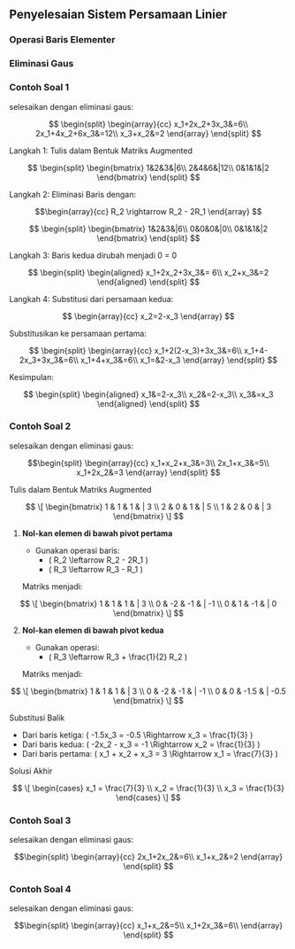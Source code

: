 ## Penyelesaian Sistem Persamaan Linier

### Operasi Baris Elementer

### Eliminasi Gaus

### Contoh Soal 1
selesaikan dengan eliminasi gaus:

$$
\begin{split}
\begin{array}{cc}
x_1+2x_2+3x_3&=6\\
2x_1+4x_2+6x_3&=12\\
x_3+x_2&=2
\end{array}
\end{split}
$$

Langkah 1: Tulis dalam Bentuk Matriks Augmented

$$
\begin{split}
\begin{bmatrix}
1&2&3&|6\\
2&4&6&|12\\
0&1&1&|2
\end{bmatrix}
\end{split}
$$

Langkah 2: Eliminasi Baris dengan: 

$$\begin{array}{cc}
R_2 \rightarrow R_2 - 2R_1
\end{array}
$$

$$
\begin{split}
\begin{bmatrix}
1&2&3&|6\\
0&0&0&|0\\
0&1&1&|2
\end{bmatrix}
\end{split}
$$

Langkah 3: Baris kedua dirubah menjadi 0 = 0

$$
\begin{split}
\begin{aligned}
x_1+2x_2+3x_3&= 6\\
x_2+x_3&=2
\end{aligned}
\end{split}
$$

Langkah 4: Substitusi dari persamaan kedua:

$$
\begin{array}{cc}
x_2=2-x_3
\end{array}
$$

Substitusikan ke persamaan pertama:

$$
\begin{split}
\begin{array}{cc}
x_1+2(2-x_3)+3x_3&=6\\
x_1+4-2x_3+3x_3&=6\\
x_1+4+x_3&=6\\
x_1=&2-x_3
\end{array}
\end{split}
$$

Kesimpulan:

$$
\begin{split}
\begin{aligned}
x_1&=2-x_3\\
x_2&=2-x_3\\
x_3&=x_3
\end{aligned}
\end{split}
$$

### Contoh Soal 2
selesaikan dengan eliminasi gaus:

$$\begin{split}
\begin{array}{cc}
x_1+x_2+x_3&=3\\
2x_1+x_3&=5\\
x_1+2x_2&=3
\end{array}
\end{split}
$$

Tulis dalam Bentuk Matriks Augmented

$$
\[
\begin{bmatrix}
  1 & 1 & 1 & | 3 \\
  2 & 0 & 1 & | 5 \\
  1 & 2 & 0 & | 3
\end{bmatrix}
\]
$$


1. **Nol-kan elemen di bawah pivot pertama**
   - Gunakan operasi baris:
     - \( R_2 \leftarrow R_2 - 2R_1 \)
     - \( R_3 \leftarrow R_3 - R_1 \)

   Matriks menjadi:

$$
   \[
   \begin{bmatrix}
     1 & 1 & 1 & | 3 \\
     0 & -2 & -1 & | -1 \\
     0 & 1 & -1 & | 0
   \end{bmatrix}
   \]
$$

2. **Nol-kan elemen di bawah pivot kedua**
   - Gunakan operasi:
     - \( R_3 \leftarrow R_3 + \frac{1}{2} R_2 \)

   Matriks menjadi:

$$
   \[
   \begin{bmatrix}
     1 & 1 & 1 & | 3 \\
     0 & -2 & -1 & | -1 \\
     0 & 0 & -1.5 & | -0.5
   \end{bmatrix}
   \]
$$

Substitusi Balik

- Dari baris ketiga: \( -1.5x_3 = -0.5 \Rightarrow x_3 = \frac{1}{3} \)
- Dari baris kedua: \( -2x_2 - x_3 = -1 \Rightarrow x_2 = \frac{1}{3} \)
- Dari baris pertama: \( x_1 + x_2 + x_3 = 3 \Rightarrow x_1 = \frac{7}{3} \)

Solusi Akhir

$$
\[
\begin{cases}
  x_1 = \frac{7}{3} \\
  x_2 = \frac{1}{3} \\
  x_3 = \frac{1}{3}
\end{cases}
\]
$$

### Contoh Soal 3
selesaikan dengan eliminasi gaus:

$$\begin{split}
\begin{array}{cc}
2x_1+2x_2&=6\\
x_1+x_2&=2
\end{array}
\end{split}
$$

### Contoh Soal 4
selesaikan dengan eliminasi gaus:

$$\begin{split}
\begin{array}{cc}
x_1+x_2&=5\\
x_1+2x_3&=6\\
\end{array}
\end{split}
$$

```{tableofcontents}
```